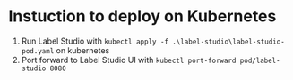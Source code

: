 # Instuction to deploy on Kubernetes
1. Run Label Studio with `kubectl apply -f .\label-studio\label-studio-pod.yaml` on kubernetes
2. Port forward to Label Studio UI with `kubectl port-forward pod/label-studio 8080`